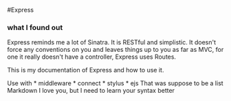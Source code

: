 #Express
### what I found out
Express reminds me a lot of Sinatra. It is RESTful and simplistic.
It doesn't force any conventions on you and leaves things up to you as
far as MVC, for one it really doesn't have a controller, Express uses
Routes.

This is my documentation of Express and how to use it.

  Use with 
    *  middleware
    *  connect
    *  stylus
    *  ejs
That was suppose to be a list
Markdown I love you, but I need to learn your syntax better    
